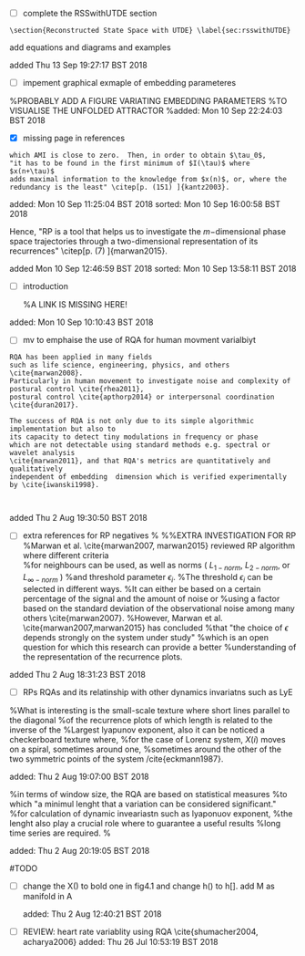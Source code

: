 

* [ ] complete the RSSwithUTDE section
```
\section{Reconstructed State Space with UTDE} \label{sec:rsswithUTDE}
```
add equations and diagrams and examples



added Thu 13 Sep 19:27:17 BST 2018


* [ ] impement graphical exmaple of embedding parameteres


%PROBABLY ADD A FIGURE VARIATING EMBEDDING PARAMETERS
%TO VISUALISE THE UNFOLDED ATTRACTOR
%added: Mon 10 Sep 22:24:03 BST 2018


* [x] missing page in references


```
which AMI is close to zero.  Then, in order to obtain $\tau_0$, 
"it has to be found in the first minimum of $I(\tau)$ where $x(n+\tau)$ 
adds maximal information to the knowledge from $x(n)$, or, where the 
redundancy is the least" \citep[p. (151) ]{kantz2003}.
```
added: Mon 10 Sep 11:25:04 BST 2018
sorted: Mon 10 Sep 16:00:58 BST 2018




Hence, "RP is a tool that helps us to investigate the 
$m-$dimensional phase space trajectories through a two-dimensional 
representation of its recurrences" \citep[p. (7) ]{marwan2015}.

added Mon 10 Sep 12:46:59 BST 2018
sorted: Mon 10 Sep 13:58:11 BST 2018




* [ ] introduction

	
	%A LINK IS MISSING HERE!


added: Mon 10 Sep 10:10:43 BST 2018




* [ ] mv to emphaise the use of RQA for human movment varialbiyt
```
RQA has been applied in many fields 
such as life science, engineering, physics, and others \cite{marwan2008}.
Particularly in human movement to investigate noise and complexity of postural control \cite{rhea2011},
postural control \cite{apthorp2014} or interpersonal coordination \cite{duran2017}.

The success of RQA is not only due to its simple algorithmic implementation but also to 
its capacity to detect tiny modulations in frequency or phase 
which are not detectable using standard methods e.g. spectral or wavelet analysis 
\cite{marwan2011}, and that RQA's metrics are quantitatively and qualitatively 
independent of embedding  dimension which is verified experimentally by \cite{iwanski1998}.



```
added Thu  2 Aug 19:30:50 BST 2018





* [ ] extra references for RP negatives 
%
%%EXTRA INVESTIGATION FOR RP
%Marwan et al. \cite{marwan2007, marwan2015} reviewed RP algorithm where different criteria  
%for neighbours can be used, as well as norms ( $L_{1-norm}$, $L_{2-norm}$, or $L_{\infty-norm}$ )
%and threshold parameter $\epsilon_i$.
%The threshold $\epsilon_i$ can be selected in different ways.
%It can either be based on a certain percentage of the signal and the amount of noise or 
%using a factor based on the standard deviation of the observational noise among many others \cite{marwan2007}.
%However, Marwan et al. \cite{marwan2007,marwan2015} has concluded 
%that "the choice of $\epsilon$ depends strongly on the system under study" 
%which is an open question for which this research can provide a better 
%understanding of the representation of the recurrence plots. 

added  Thu  2 Aug 18:31:23 BST 2018

* [ ] RPs RQAs and its relatinship with other dynamics invariatns such as LyE

%What is interesting is the small-scale texture where short lines parallel to the diagonal 
%of the recurrence plots of which length is related to the inverse of the 
%Largest lyapunov exponent, also it can be noticed a checkerboard texture where, 
%for the case of Lorenz system, $X(i)$ moves on a spiral, sometimes around one,
%sometimes around the other of the two symmetric points of the system /cite{eckmann1987}.

added: Thu  2 Aug 19:07:00 BST 2018


%in terms of window size, the RQA are based on statistical measures
%to which "a minimul lenght that a variation can be considered significant."
%for calculation of dynamic inveariastn such as lyaponuov exponent,
%the lenght also play a crucial role where to guarantee a useful results
%long time series are required.
%

added: Thu  2 Aug 20:19:05 BST 2018

#TODO

* [ ] change the X() to bold one in fig4.1
	and change h() to h[].
	add M as manifold in A
	
	added: Thu  2 Aug 12:40:21 BST 2018

* [ ] REVIEW: heart rate variablity using RQA \cite{shumacher2004, acharya2006}
	added: Thu 26 Jul 10:53:19 BST 2018





